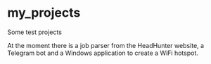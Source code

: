# my_projects
Some test projects

At the moment there is a job parser from the HeadHunter website, a Telegram bot and a Windows application to create a WiFi hotspot.
